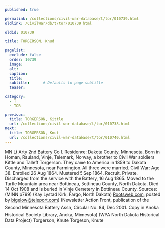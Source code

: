 ```yaml
---
published: true

permalink: /collections/civil-war-database/t/tor/010739.html
oldlink: /CivilWar/db/t/tor/010739.html

oldid: 010739

title: TORGERSON, Knud

pagelist:
  exclude: false
  order: 10739
  image: 
  alt:
  caption:
  title:
  subtitle:      # Defaults to page subtitle
  teaser:

category: 
  - T 
  - TOR

previous:
  title: TORGERSON, Kittle
  url: /collections/civil-war-database/t/tor/010738.html  
next:
  title: TORGERSON, Knut
  url: /collections/civil-war-database/t/tor/010740.html   
---
```

MN Lt Arty 2nd Battery Co I. Residence: Dakota County, Minnesota. Born in Homan, Rauland, Vinje, Telemark, Norway, a brother to Civil War soldiers Kittle and Talleff Torgerson. They came to America in 1859 to Dakota County, Minnesota, near Farmington. All three were married. Civil War: Age 38. Enrolled 26 Aug 1864. Mustered 5 Sep 1864. Recruit. Private. Discharged from the service with the Battery, 16 Aug 1865. Moved to the Turtle Mountain area near Bottineau, Bottineau County, North Dakota. Died 14 Oct 1908 and is buried in Vinje Cemetery in Bottineau County. Sources: (MINN p799) (Kay Lystad Kirk, Fargo, North Dakota) [Rootsweb.com](http://Rootsweb.com/), posted by [bigelow@teleport.com](mailto:bigelow@teleport.com)) (Newsletter &#147;Action Front&#148;, publication of the Second Minnesota Battery Ass&#146;n, Circular No. 84, Dec 2001. Copy in Anoka Historical Society Library, Anoka, Minnesota) (WPA North Dakota Historical Data Project) &#147;Torgerson, Knute&#148; &#147;Torgeson, Knute&#148;